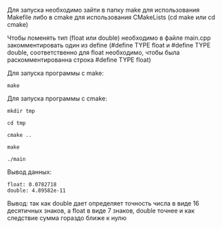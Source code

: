 Для запуска необходимо зайти в папку make для использования Makefile либо в cmake для использования CMakeLists (cd make или cd cmake)

Чтобы поменять тип (float или double) необходимо в файле main.cpp закомментировать один из define (#define TYPE float и #define TYPE double, соответственно для float  необходимо, чтобы была раскомментированна строка #define TYPE float)

Для запуска программы с make:

    make
    
Для запуска программы с cmake:
    
    mkdir tmp
    
    cd tmp
    
    cmake ..
    
    make
    
    ./main

Вывод данных:

    float: 0.0782718
    double: 4.89582e-11

Вывод: так как double дает определяет точность числа в виде 16 десятичных знаков, а float в виде 7 знаков, double точнее и как следствие сумма гораздо ближе к нулю

